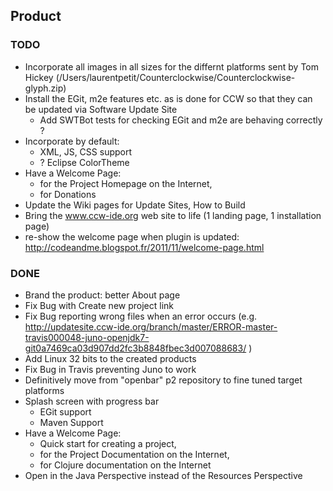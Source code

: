 ## Product

### TODO

- Incorporate all images in all sizes for the differnt platforms sent by Tom Hickey (/Users/laurentpetit/Counterclockwise/Counterclockwise-glyph.zip)
- Install the EGit, m2e features etc. as is done for CCW so that they can be updated via Software Update Site
  - Add SWTBot tests for checking EGit and m2e are behaving correctly ?
- Incorporate by default:
  - XML, JS, CSS support
  - ? Eclipse ColorTheme
- Have a Welcome Page: 
  - for the Project Homepage on the Internet, 
  - for Donations
- Update the Wiki pages for Update Sites, How to Build
- Bring the www.ccw-ide.org web site to life (1 landing page, 1 installation page)
- re-show the welcome page when plugin is updated: http://codeandme.blogspot.fr/2011/11/welcome-page.html

### DONE

- Brand the product: better About page
- Fix Bug with Create new project link
- Fix Bug reporting wrong files when an error occurs (e.g. http://updatesite.ccw-ide.org/branch/master/ERROR-master-travis000048-juno-openjdk7-git0a7469ca03d907dd2fc3b8848fbec3d007088683/ )
- Add Linux 32 bits to the created products
- Fix Bug in Travis preventing Juno to work
- Definitively move from "openbar" p2 repository to fine tuned target platforms
- Splash screen with progress bar
  - EGit support
  - Maven Support
- Have a Welcome Page: 
  - Quick start for creating a project, 
  - for the Project Documentation on the Internet, 
  - for Clojure documentation on the Internet
 - Open in the Java Perspective instead of the Resources Perspective
